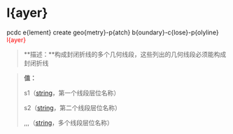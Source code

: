 # l{ayer}
pcdc e{lement} create geo{metry}-p{atch} b{oundary}-c{lose}-p{olyline} <span style='color: red;'>l{ayer}</span>
> **描述：**构成封闭折线的多个几何线段，这些列出的几何线段必须能构成封闭折线

> 
> **值：**
> 
> s1（[string](数据类型/string/)，第一个线段层位名称）
> 
> s2（[string](数据类型/string/)，第二个线段层位名称）
> 
> ,,,（[string](数据类型/string/)，多个线段层位名称）

